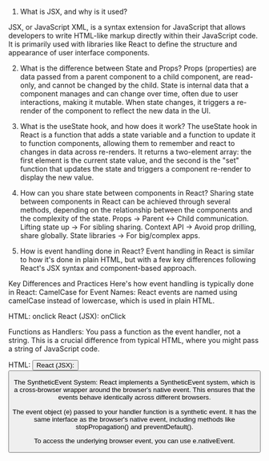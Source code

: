 1. What is JSX, and why is it used?

JSX, or JavaScript XML, is a syntax extension for JavaScript that allows developers to write HTML-like markup directly within their JavaScript code. It is primarily used with libraries like React to define the structure and appearance of user interface components.

2. What is the difference between State and Props?
Props (properties) are data passed from a parent component to a child component, are read-only, and cannot be changed by the child. 
State is internal data that a component manages and can change over time, often due to user interactions, making it mutable. When state changes, it triggers a re-render of the component to reflect the new data in the UI. 

3. What is the useState hook, and how does it work?
The useState hook in React is a function that adds a state variable and a function to update it to function components, allowing them to remember and react to changes in data across re-renders. It returns a two-element array: the first element is the current state value, and the second is the "set" function that updates the state and triggers a component re-render to display the new value. 

4. How can you share state between components in React?
Sharing state between components in React can be achieved through several methods, depending on the relationship between the components and the complexity of the state.
Props → Parent ↔ Child communication.
Lifting state up → For sibling sharing.
Context API → Avoid prop drilling, share globally.
State libraries → For big/complex apps.

5. How is event handling done in React?
Event handling in React is similar to how it's done in plain HTML, but with a few key differences following React's JSX syntax and component-based approach.

Key Differences and Practices
Here's how event handling is typically done in React:
CamelCase for Event Names: React events are named using camelCase instead of lowercase, which is used in plain HTML.

HTML: onclick
React (JSX): onClick

Functions as Handlers: You pass a function as the event handler, not a string. This is a crucial difference from typical HTML, where you might pass a string of JavaScript code.

HTML: <button onclick="doSomething()">
React (JSX): <button onClick={doSomething}>

The SyntheticEvent System: React implements a SyntheticEvent system, which is a cross-browser wrapper around the browser's native event. This ensures that the events behave identically across different browsers.

The event object (e) passed to your handler function is a synthetic event. It has the same interface as the browser's native event, including methods like stopPropagation() and preventDefault().

To access the underlying browser event, you can use e.nativeEvent.


